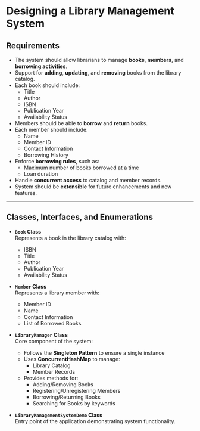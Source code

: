 # Designing a Library Management System

## Requirements

- The system should allow librarians to manage **books**, **members**, and **borrowing activities**.
- Support for **adding**, **updating**, and **removing** books from the library catalog.
- Each book should include:
  - Title
  - Author
  - ISBN
  - Publication Year
  - Availability Status
- Members should be able to **borrow** and **return** books.
- Each member should include:
  - Name
  - Member ID
  - Contact Information
  - Borrowing History
- Enforce **borrowing rules**, such as:
  - Maximum number of books borrowed at a time
  - Loan duration
- Handle **concurrent access** to catalog and member records.
- System should be **extensible** for future enhancements and new features.

---

## Classes, Interfaces, and Enumerations

- **`Book` Class**  
  Represents a book in the library catalog with:
  - ISBN
  - Title
  - Author
  - Publication Year
  - Availability Status

- **`Member` Class**  
  Represents a library member with:
  - Member ID
  - Name
  - Contact Information
  - List of Borrowed Books

- **`LibraryManager` Class**  
  Core component of the system:
  - Follows the **Singleton Pattern** to ensure a single instance
  - Uses **ConcurrentHashMap** to manage:
    - Library Catalog
    - Member Records
  - Provides methods for:
    - Adding/Removing Books
    - Registering/Unregistering Members
    - Borrowing/Returning Books
    - Searching for Books by keywords

- **`LibraryManagementSystemDemo` Class**  
  Entry point of the application demonstrating system functionality.
